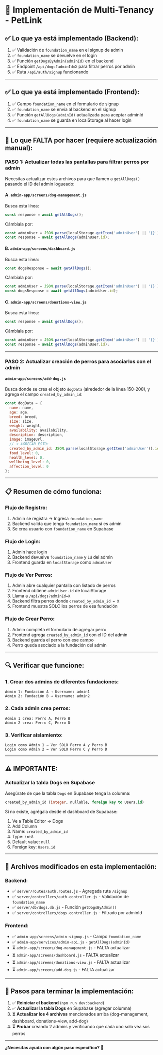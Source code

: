 # 🏢 Implementación de Multi-Tenancy - PetLink

## ✅ Lo que ya está implementado (Backend):

1. ✅ Validación de `foundation_name` en el signup de admin
2. ✅ `foundation_name` se devuelve en el login
3. ✅ Función `getDogsByAdmin(adminId)` en el backend
4. ✅ Endpoint `/api/dogs?adminId=X` para filtrar perros por admin
5. ✅ Ruta `/api/auth/signup` funcionando

---

## ✅ Lo que ya está implementado (Frontend):

1. ✅ Campo `foundation_name` en el formulario de signup
2. ✅ `foundation_name` se envía al backend en el signup
3. ✅ Función `getAllDogs(adminId)` actualizada para aceptar adminId
4. ✅ `foundation_name` se guarda en localStorage al hacer login

---

## 🔧 Lo que FALTA por hacer (requiere actualización manual):

### **PASO 1: Actualizar todas las pantallas para filtrar perros por admin**

Necesitas actualizar estos archivos para que llamen a `getAllDogs()` pasando el ID del admin logueado:

#### A. `admin-app/screens/dog-management.js`

Busca esta línea:
```javascript
const response = await getAllDogs();
```

Cámbiala por:
```javascript
const adminUser = JSON.parse(localStorage.getItem('adminUser') || '{}');
const response = await getAllDogs(adminUser.id);
```

#### B. `admin-app/screens/dashboard.js`

Busca esta línea:
```javascript
const dogsResponse = await getAllDogs();
```

Cámbiala por:
```javascript
const adminUser = JSON.parse(localStorage.getItem('adminUser') || '{}');
const dogsResponse = await getAllDogs(adminUser.id);
```

#### C. `admin-app/screens/donations-view.js`

Busca esta línea:
```javascript
const response = await getAllDogs();
```

Cámbiala por:
```javascript
const adminUser = JSON.parse(localStorage.getItem('adminUser') || '{}');
const response = await getAllDogs(adminUser.id);
```

---

### **PASO 2: Actualizar creación de perros para asociarlos con el admin**

#### `admin-app/screens/add-dog.js`

Busca donde se crea el objeto `dogData` (alrededor de la línea 150-200), y agrega el campo `created_by_admin_id`:

```javascript
const dogData = {
  name: name,
  age: age,
  breed: breed,
  size: size,
  weight: weight,
  availability: availability,
  description: description,
  image: imageUrl,
  // ⭐ AGREGAR ESTO:
  created_by_admin_id: JSON.parse(localStorage.getItem('adminUser')).id,
  food_level: 0,
  health_level: 0,
  wellbeing_level: 0,
  affection_level: 0
};
```

---

## 📋 Resumen de cómo funciona:

### **Flujo de Registro:**
1. Admin se registra → Ingresa `foundation_name`
2. Backend valida que tenga `foundation_name` si es admin
3. Se crea usuario con `foundation_name` en Supabase

### **Flujo de Login:**
1. Admin hace login
2. Backend devuelve `foundation_name` y `id` del admin
3. Frontend guarda en `localStorage` como `adminUser`

### **Flujo de Ver Perros:**
1. Admin abre cualquier pantalla con listado de perros
2. Frontend obtiene `adminUser.id` de localStorage
3. Llama a `/api/dogs?adminId=X`
4. Backend filtra perros donde `created_by_admin_id = X`
5. Frontend muestra SOLO los perros de esa fundación

### **Flujo de Crear Perro:**
1. Admin completa el formulario de agregar perro
2. Frontend agrega `created_by_admin_id` con el ID del admin
3. Backend guarda el perro con ese campo
4. Perro queda asociado a la fundación del admin

---

## 🔍 Verificar que funcione:

### 1. **Crear dos admins de diferentes fundaciones:**
```
Admin 1: Fundación A → Username: admin1
Admin 2: Fundación B → Username: admin2
```

### 2. **Cada admin crea perros:**
```
Admin 1 crea: Perro A, Perro B
Admin 2 crea: Perro C, Perro D
```

### 3. **Verificar aislamiento:**
```
Login como Admin 1 → Ver SOLO Perro A y Perro B
Login como Admin 2 → Ver SOLO Perro C y Perro D
```

---

## ⚠️ IMPORTANTE:

### **Actualizar la tabla Dogs en Supabase**

Asegúrate de que la tabla `Dogs` en Supabase tenga la columna:
```sql
created_by_admin_id (integer, nullable, foreign key to Users.id)
```

Si no existe, agrégala desde el dashboard de Supabase:
1. Ve a Table Editor → Dogs
2. Add Column
3. Name: `created_by_admin_id`
4. Type: `int8`
5. Default value: `null`
6. Foreign key: `Users.id`

---

## 📝 Archivos modificados en esta implementación:

### Backend:
- ✅ `server/routes/auth.routes.js` - Agregada ruta `/signup`
- ✅ `server/controllers/auth.controller.js` - Validación de `foundation_name`
- ✅ `server/db/dogs.db.js` - Función `getDogsByAdmin()`
- ✅ `server/controllers/dogs.controller.js` - Filtrado por adminId

### Frontend:
- ✅ `admin-app/screens/admin-signup.js` - Campo `foundation_name`
- ✅ `admin-app/services/admin-api.js` - `getAllDogs(adminId)`
- ⏳ `admin-app/screens/dog-management.js` - FALTA actualizar
- ⏳ `admin-app/screens/dashboard.js` - FALTA actualizar
- ⏳ `admin-app/screens/donations-view.js` - FALTA actualizar
- ⏳ `admin-app/screens/add-dog.js` - FALTA actualizar

---

## 🚀 Pasos para terminar la implementación:

1. ✅ **Reiniciar el backend** (`npm run dev:backend`)
2. ✅ **Actualizar la tabla Dogs** en Supabase (agregar columna)
3. ⏳ **Actualizar los 4 archivos** mencionados arriba (dog-management, dashboard, donations-view, add-dog)
4. ⏳ **Probar** creando 2 admins y verificando que cada uno solo vea sus perros

---

**¿Necesitas ayuda con algún paso específico?** 🎯

